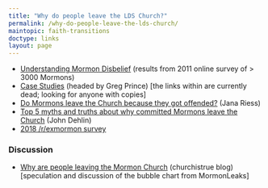 ```yaml
---
title: "Why do people leave the LDS Church?"
permalink: /why-do-people-leave-the-lds-church/
maintopic: faith-transitions
doctype: links
layout: page
---
```


* [Understanding Mormon Disbelief](http://www.whymormonsquestion.org/wp-content/uploads/2012/05/Survey-Results_Understanding-Mormon-Disbelief-Mar20121.pdf) (results from 2011 online survey of > 3000 Mormons)
* [Case Studies](https://www.reddit.com/r/mormonscholar/comments/5xwv4z/bill_reel_leaks_two_case_study_documents/) (headed by Greg Prince) [the links within are currently dead; looking for anyone with copies]
* [Do Mormons leave the Church because they got offended?](https://religionnews.com/2017/01/27/do-mormons-leave-the-church-because-they-got-offended/) (Jana Riess)
* [Top 5 myths and truths about why committed Mormons leave the Church](https://www.mormonstories.org/podcast/top-5-myths-and-truths-about-why-committed-mormons-leave-the-church/) (John Dehlin)
* [2018 /r/exmormon survey](https://www.reddit.com/r/exmormon/comments/883i75/survey_results_why_specific_groups_of_people/)

### Discussion

* [Why are people leaving the Mormon Church](http://www.churchistrue.com/blog/why-are-people-leaving-the-mormon-church/) (churchistrue blog) [speculation and discussion of the bubble chart from MormonLeaks]
